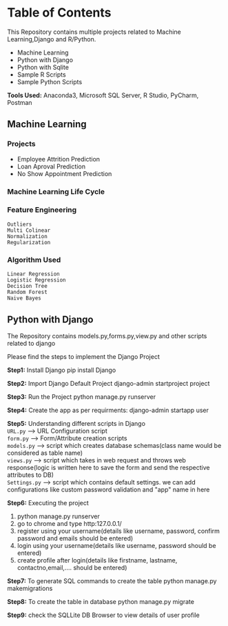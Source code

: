 # Table of Contents

This Repository contains multiple projects related to Machine Learning,Django and R/Python.

* Machine Learning 
* Python with Django
* Python with Sqlite
* Sample R Scripts
* Sample Python Scripts

<b>Tools Used:</b> Anaconda3, Microsoft SQL Server, R Studio, PyCharm, Postman


## Machine Learning

### Projects
* Employee Attrition Prediction
* Loan Aproval Prediction
* No Show Appointment Prediction

### Machine Learning Life Cycle



### Feature Engineering
`Outliers`<br>
`Multi Colinear`<br>
`Normalization`<br>
`Regularization`<br>

### Algorithm Used
`Linear Regression`<br>
`Logistic Regression`<br>
`Decision Tree`<br>
`Random Forest`<br>
`Naive Bayes`<br>

## Python with Django

The Repository contains models.py,forms.py,view.py and other scripts related to django

Please find the steps to implement the Django Project

<b>Step1:</b> Install Django
pip install Django

<b>Step2:</b> Import Django Default Project
django-admin startproject project

<b>Step3:</b> Run the Project
python manage.py runserver

<b>Step4:</b> Create the app as per requirments:
django-admin startapp user

<b>Step5:</b> 
Understanding different scripts in Django<br>
`URL.py` --> URL Configuration script<br>
`form.py` --> Form/Attribute creation scripts<br>
`models.py` --> script which creates database schemas(class name would be considered as table name)<br>
`views.py` --> script which takes in web request and throws web response(logic is written here to save the form and send the respective attributes to DB)<br>
`Settings.py` --> script which contains default settings. we can add configurations like custom password validation and "app" name in here<br>

<b>Step6:</b> Executing the project
1) python manage.py runserver<br>
2) go to chrome and type http:127.0.0.1/ <br>
3) register using your username(details like username, password, confirm password and emails should be entered) <br>
4) login using your username(details like username, password should be entered) <br>
5) create profile after login(details like firstname, lastname, contactno,email,.... should be entered) <br>

<b>Step7:</b> To generate SQL commands to create the table
python manage.py makemigrations

<b>Step8:</b> To create the table in database
python manage.py migrate

<b>Step9:</b> check the SQLLite DB Browser to view details of user profile
